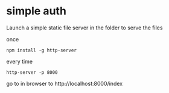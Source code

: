 # simple auth

Launch a simple static file server in the folder to serve the files

once
```
npm install -g http-server

```

every time
```
http-server -p 8000

```

go to in browser to http://localhost:8000/index

 